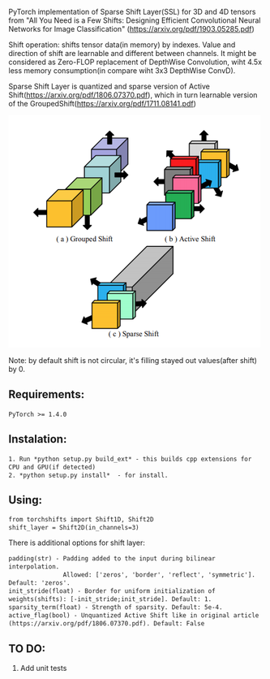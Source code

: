 PyTorch implementation of Sparse Shift Layer(SSL) for 3D and 4D tensors  from "All You Need is a Few Shifts: Designing Efficient Convolutional Neural Networks
for Image Classification" (https://arxiv.org/pdf/1903.05285.pdf) 

Shift operation: shifts tensor data(in memory) by indexes. Value and direction of shift are learnable and different between channels.
It might be considered as Zero-FLOP replacement of DepthWise Convolution, wiht 4.5x less memory consumption(in compare wiht 3x3 DepthWise ConvD).

Sparse Shift Layer is quantized and sparse version of Active Shift(https://arxiv.org/pdf/1806.07370.pdf), which in turn learnable version of the GroupedShift(https://arxiv.org/pdf/1711.08141.pdf)

![alt text](https://github.com/DeadAt0m/ActiveSparseShifts-PyTorch/raw/master/shifts.png "Shifts evolution")


Note: by default shift is not circular, it's filling stayed out values(after shift) by 0.

## Requirements:
    PyTorch >= 1.4.0

## Instalation:
    1. Run *python setup.py build_ext* - this builds cpp extensions for CPU and GPU(if detected)
    2. *python setup.py install*  - for install.
    
## Using:
    
    from torchshifts import Shift1D, Shift2D
    shift_layer = Shift2D(in_channels=3)

There is additional options for shift layer:

    padding(str) - Padding added to the input during bilinear interpolation.
                   Allowed: ['zeros', 'border', 'reflect', 'symmetric']. Default: 'zeros'.
    init_stride(float) - Border for uniform initialization of weights(shifts): [-init_stride;init_stride]. Default: 1.
    sparsity_term(float) - Strength of sparsity. Default: 5e-4.
    active_flag(bool) - Unquantized Active Shift like in original article (https://arxiv.org/pdf/1806.07370.pdf). Default: False


## TO DO:
  1. Add unit tests
